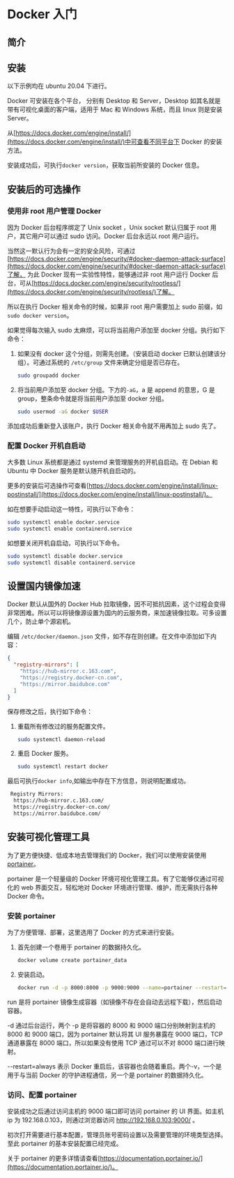# Docker 入门

## 简介

## 安装

以下示例均在 ubuntu 20.04 下进行。

Docker 可安装在各个平台， 分别有 Desktop 和 Server，Desktop 如其名就是带有可视化桌面的客户端，适用于 Mac 和 Windows 系统，而且 linux 则是安装 Server。

从[https://docs.docker.com/engine/install/](https://docs.docker.com/engine/install/)中可查看不同平台下 Docker 的安装方法。

安装成功后，可执行`docker version`，获取当前所安装的 Docker 信息。

## 安装后的可选操作

### 使用非 root 用户管理 Docker

因为 Docker 后台程序绑定了 Unix socket ，Unix socket 默认归属于 root 用户，其它用户可以通过 sudo 访问。Docker 后台永远以 root 用户运行。

当然这一默认行为会有一定的安全风险，可通过[https://docs.docker.com/engine/security/#docker-daemon-attack-surface](https://docs.docker.com/engine/security/#docker-daemon-attack-surface)了解，
为此 Docker 现有一实验性特性，能够通过非 root 用户运行 Docker 后台，可从[https://docs.docker.com/engine/security/rootless/](https://docs.docker.com/engine/security/rootless/)了解。

所以在执行 Docker 相关命令的时候，如果非 root 用户需要加上 sudo 前缀，如`sudo docker version`。

如果觉得每次输入 sudo 太麻烦，可以将当前用户添加至 docker 分组。执行如下命令：

1. 如果没有 docker 这个分组，则需先创建。（安装启动 docker 已默认创建该分组）。可通过系统的 `/etc/group` 文件来确定分组是否已存在。

   ```sh
   sudo groupadd docker
   ```

2. 将当前用户添加至 docker 分组。下方的`-aG`，a 是 append 的意思，G 是 group，整条命令就是将当前用户添加至 docker 分组。

   ```sh
   sudo usermod -aG docker $USER
   ```

添加成功后重新登入该账户，执行 Docker 相关命令就不用再加上 sudo 先了。

### 配置 Docker 开机自启动

大多数 Linux 系统都是通过 systemd 来管理服务的开机自启动。在 Debian 和 Ubuntu 中 Docker 服务是默认随开机自启动的。

更多的安装后可选操作可查看[https://docs.docker.com/engine/install/linux-postinstall/](https://docs.docker.com/engine/install/linux-postinstall/)。

如在想要手动启动这一特性，可执行以下命令：

```sh
sudo systemctl enable docker.service
sudo systemctl enable containerd.service
```

如想要关闭开机自启动，可执行以下命令。

```sh
sudo systemctl disable docker.service
sudo systemctl disable containerd.service
```

## 设置国内镜像加速

Docker 默认从国外的 Docker Hub 拉取镜像，因不可抵抗因素，这个过程会变得非常困难。所以可以将镜像源设置为国内的云服务商，来加速镜像拉取。可多设置几个，防止单个源宕机。

编辑 `/etc/docker/daemon.json` 文件，如不存在则创建。在文件中添加如下内容：

```json
{
  "registry-mirrors": [
    "https://hub-mirror.c.163.com",
    "https://registry.docker-cn.com",
    "https://mirror.baidubce.com"
  ]
}
```

保存修改之后，执行如下命令：

1. 重载所有修改过的服务配置文件。

   ```sh
   sudo systemctl daemon-reload
   ```

2. 重启 Docker 服务。

   ```sh
   sudo systemctl restart docker
   ```

最后可执行`docker info`,如输出中存在下方信息，则说明配置成功。

```sh
 Registry Mirrors:
  https://hub-mirror.c.163.com/
  https://registry.docker-cn.com/
  https://mirror.baidubce.com/
```

## 安装可视化管理工具

为了更方便快捷、低成本地去管理我们的 Docker，我们可以使用安装使用[portainer](https://github.com/portainer/portainer)。

portainer 是一个轻量级的 Docker 环境可视化管理工具。有了它能够仅通过可视化的 web 界面交互，轻松地对 Docker 环境进行管理、维护，而无需执行各种 Docker 命令。

### 安装 portainer

为了方便管理、部署，这里选用了 Docker 的方式来进行安装。

1. 首先创建一个卷用于 portainer 的数据持久化。

   ```sh
   docker volume create portainer_data
   ```

2. 安装启动。

   ```sh
   docker run -d -p 8000:8000 -p 9000:9000 --name=portainer --restart=always -v /var/run/docker.sock:/var/run/docker.sock -v portainer_data:/data portainer/portainer-ce
   ```

run 是将 portainer 镜像生成容器（如镜像不存在会自动去远程下载），然后启动容器。

-d 通过后台运行，两个 -p 是将容器的 8000 和 9000 端口分别映射到主机的 8000 和 9000 端口，因为 portainer 默认将其 UI 服务暴露在 9000 端口，TCP 通道暴露在 8000 端口，所以如果没有使用 TCP 通过可以不对 8000 端口进行映射。

--restart=always 表示 Docker 重启后，该容器也会随着重启。两个-v，一个是用于与当前 Docker 的守护进程通信，另一个是 portainer 的数据持久化。

### 访问、配置 portainer

安装成功之后通过访问主机的 9000 端口即可访问 portainer 的 UI 界面。如主机 ip 为 192.168.0.103，则通过浏览器访问 http://192.168.0.103:9000/ 。

初次打开需要进行基本配置，管理员账号密码设置以及需要管理的环境类型选择。至此 portainer 的基本安装配置已经完成。

关于 portainer 的更多详情请查看[https://documentation.portainer.io/](https://documentation.portainer.io/)。
